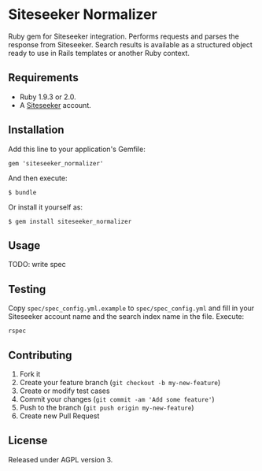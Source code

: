 # Siteseeker Normalizer

Ruby gem for Siteseeker integration. Performs requests and parses the response from Siteseeker. Search results is available as a structured object ready to use in Rails templates or another Ruby context.

## Requirements
* Ruby 1.9.3 or 2.0.
* A [Siteseeker](http://www.siteseeker.se/) account.

## Installation

Add this line to your application's Gemfile:

    gem 'siteseeker_normalizer'

And then execute:

    $ bundle

Or install it yourself as:

    $ gem install siteseeker_normalizer

## Usage

TODO: write spec

## Testing
Copy `spec/spec_config.yml.example` to `spec/spec_config.yml` and fill in your Siteseeker account name and the search index name in the file. Execute:

    rspec

## Contributing

1. Fork it
2. Create your feature branch (`git checkout -b my-new-feature`)
3. Create or modify test cases
4. Commit your changes (`git commit -am 'Add some feature'`)
5. Push to the branch (`git push origin my-new-feature`)
6. Create new Pull Request

## License
Released under AGPL version 3.
